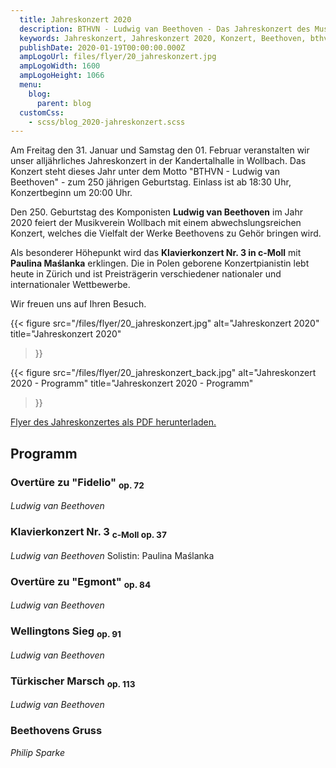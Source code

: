 ```yaml
---
  title: Jahreskonzert 2020
  description: BTHVN - Ludwig van Beethoven - Das Jahreskonzert des Musikvereins Wollbach im Jahr 2020.
  keywords: Jahreskonzert, Jahreskonzert 2020, Konzert, Beethoven, bthvn
  publishDate: 2020-01-19T00:00:00.000Z
  ampLogoUrl: files/flyer/20_jahreskonzert.jpg
  ampLogoWidth: 1600
  ampLogoHeight: 1066
  menu:
    blog:
      parent: blog
  customCss:
    - scss/blog_2020-jahreskonzert.scss
---
```


Am Freitag den 31. Januar und Samstag den 01. Februar veranstalten wir unser
alljährliches Jahreskonzert in der Kandertalhalle in Wollbach. Das
Konzert steht dieses Jahr unter dem Motto "BTHVN - Ludwig van Beethoven" - zum 250 jährigen
Geburtstag. Einlass ist ab 18:30 Uhr, Konzertbeginn um 20:00 Uhr.

Den 250. Geburtstag des Komponisten **Ludwig van Beethoven** im Jahr 2020 feiert der
Musikverein Wollbach mit einem abwechslungsreichen Konzert, welches die Vielfalt der
Werke Beethovens zu Gehör bringen wird.

Als besonderer Höhepunkt wird das **Klavierkonzert Nr. 3 in c-Moll** mit **Paulina Maślanka**
erklingen. Die in Polen geborene Konzertpianistin lebt heute in Zürich und ist Preisträgerin
verschiedener nationaler und internationaler Wettbewerbe.

Wir freuen uns auf Ihren Besuch.

{{< figure src="/files/flyer/20_jahreskonzert.jpg"
           alt="Jahreskonzert 2020"
           title="Jahreskonzert 2020"
>}}

{{< figure src="/files/flyer/20_jahreskonzert_back.jpg"
           alt="Jahreskonzert 2020 - Programm"
           title="Jahreskonzert 2020 - Programm"
>}}

[Flyer des Jahreskonzertes als PDF herunterladen.](/files/flyer/20_jahreskonzert.pdf)

## Programm
### Overtüre zu "Fidelio" <sub>op. 72</sub>
*Ludwig van Beethoven*

### Klavierkonzert Nr. 3 <sub>c-Moll op. 37</sub>
*Ludwig van Beethoven*
Solistin: Paulina Maślanka

### Overtüre zu "Egmont" <sub>op. 84</sub>
*Ludwig van Beethoven*

### Wellingtons Sieg <sub>op. 91</sub>
*Ludwig van Beethoven*

### Türkischer Marsch <sub>op. 113</sub>
*Ludwig van Beethoven*

### Beethovens Gruss
*Philip Sparke*
